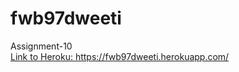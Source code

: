 # fwb97dweeti
Assignment-10<br>
<a href="https://fwb97dweeti.herokuapp.com/">Link to Heroku: https://fwb97dweeti.herokuapp.com/</a>
